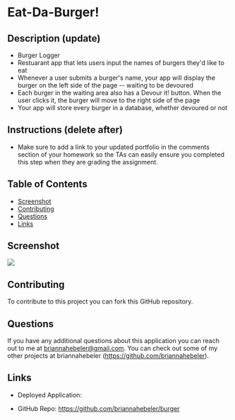 # Eat-Da-Burger!

## Description (update)
- Burger Logger
- Restuarant app that lets users input the names of burgers they'd like to eat
- Whenever a user submits a burger's name, your app will display the burger on the left side of the page -- waiting to be devoured
- Each burger in the waiting area also has a Devour it! button. When the user clicks it, the burger will move to the right side of the page
- Your app will store every burger in a database, whether devoured or not

## Instructions (delete after)
* Make sure to add a link to your updated portfolio in the comments section of your homework so the TAs can easily ensure you completed this step when they are grading the assignment.

## Table of Contents  
* [Screenshot](#screenshot)
* [Contributing](#contributing)
* [Questions](#questions)
* [Links](#links)

## Screenshot
![](./assets/images/screenshot.png)

## Contributing
To contribute to this project you can fork this GitHub repository.

## Questions
If you have any additional questions about this application you can reach out to me at briannahebeler@gmail.com.
You can check out some of my other projects at briannahebeler (https://github.com/briannahebeler).

## Links
* Deployed Application: 

* GitHub Repo: https://github.com/briannahebeler/burger

